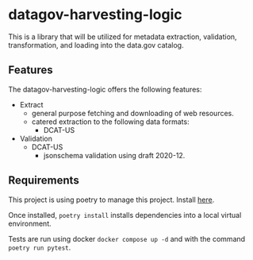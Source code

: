 # datagov-harvesting-logic

This is a library that will be utilized for metadata extraction, validation,
transformation, and loading into the data.gov catalog.

## Features

The datagov-harvesting-logic offers the following features:

- Extract
  - general purpose fetching and downloading of web resources.
  - catered extraction to the following data formats:
    - DCAT-US
- Validation
  - DCAT-US
    - jsonschema validation using draft 2020-12.

## Requirements

This project is using poetry to manage this project. Install [here](https://python-poetry.org/docs/#installation).

Once installed, `poetry install` installs dependencies into a local virtual environment.

Tests are run using docker `docker compose up -d` and with the command `poetry run pytest`. 
